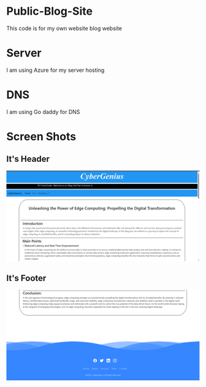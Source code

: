 # Public-Blog-Site
This code is for my own website blog website

# Server
I am using Azure for my server hosting

# DNS
I am using Go daddy for DNS

# Screen Shots

## It's Header
![Screenshot](Header.png)

## It's Footer
![Screenshot](Footer.png)

